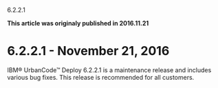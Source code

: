 





6.2.2.1

**This article was originaly published in 2016.11.21**


6.2.2.1 - November 21, 2016
===========================




IBM® UrbanCode™ Deploy 6.2.2.1 is a maintenance release and includes various bug fixes. This release is recommended for all customers.






